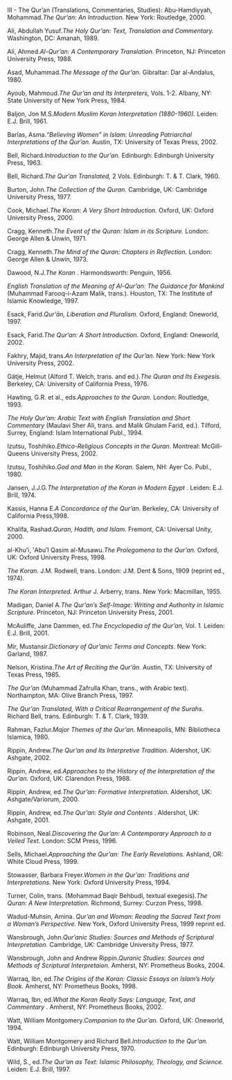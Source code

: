 


III - The Qur’an (Translations, Commentaries, Studies):
Abu-Hamdiyyah, Mohammad.*The Qur’an: An Introduction.* New York:
Routledge, 2000.

Ali, Abdullah Yusuf.*The Holy Qur’an: Text, Translation and Commentary.*
Washington, DC: Amanah, 1989.

Ali, Ahmed.*Al-Qur’an: A Contemporary Translation.* Princeton, NJ:
Princeton University Press, 1988.

Asad, Muhammad.*The Message of the Qur’an.* Gibraltar: Dar al-Andalus,
1980.

Ayoub, Mahmoud.*The Qur’an and Its Interpreters,* Vols. 1-2. Albany, NY:
State University of New York Press, 1984.

Baljon, Jon M.S.*Modern Muslim Koran Interpretation (1880-1960).*
Leiden: E.J. Brill, 1961.

Barlas, Asma.*“Believing Women” in Islam: Unreading Patriarchal
Interpretations of the* *Qur’an.* Austin, TX: University of Texas Press,
2002.

Bell, Richard.*Introduction to the Qur’an.* Edinburgh: Edinburgh
University Press, 1963.

Bell, Richard.*The Qur’an Translated,* 2 Vols. Edinburgh: T. & T. Clark,
1960.

Burton, John.*The Collection of the Quran.* Cambridge, UK: Cambridge
University Press, 1977.

Cook, Michael.*The Koran: A Very Short Introduction.* Oxford, UK: Oxford
University Press, 2000.

Cragg, Kenneth.*The Event of the Quran: Islam in its Scripture.* London:
George Allen & Unwin, 1971.

Cragg, Kenneth.*The Mind of the Quran: Chapters in Reflection.* London:
George Allen & Unwin, 1973.

Dawood, N.J.*The Koran* . Harmondsworth: Penguin, 1956.

*English Translation of the Meaning of Al-Qur’an: The Guidance for
Mankind* (Muhammad Farooq-i-Azam Malik, trans.). Houston, TX: The
Institute of Islamic Knowledge, 1997.

Esack, Farid.*Qur’ān, Liberation and Pluralism.* Oxford, England:
Oneworld, 1997.

Esack, Farid.*The Qur’an: A Short Introduction.* Oxford, England:
Oneworld, 2002.

Fakhry, Majid, trans.*An Interpretation of the Qur’an.* New York: New
York University Press, 2002.

Gätje, Helmut (Alford T. Welch, trans. and ed.).*The Quran and Its
Exegesis.* Berkeley, CA: University of California Press, 1976.

Hawting, G.R. et al., eds.*Approaches to the Quran.* London: Routledge,
1993.

*The Holy Qur’an: Arabic Text with English Translation and Short
Commentary* (Maulavi Sher Ali, trans. and Malik Ghulam Farid, ed.).
Tilford, Surrey, England: Islam International Publ., 1994.

Izutsu, Toshihiko.*Ethico-Religious Concepts in the Quran.* Montreal:
McGill-Queens University Press, 2002.

Izutsu, Toshihiko.*God and Man in the Koran.* Salem, NH: Ayer Co. Publ.,
1980.

Jansen, J.J.G.*The Interpretation of the Koran in Modern Egypt* .
Leiden: E.J. Brill, 1974.

Kassis, Hanna E.*A Concordance of the Qur’an.* Berkeley, CA: University
of California Press,1998.

Khalifa, Rashad.*Quran, Hadith, and Islam.* Fremont, CA: Universal
Unity, 2000.

al-Khu’i, ‛Abu’l Qasim al-Musawu.*The Prolegomena to the Qur’an.*
Oxford, UK: Oxford University Press, 1998.

*The Koran.* J.M. Rodwell, trans. London: J.M. Dent & Sons, 1909
(reprint ed., 1974).

*The Koran Interpreted.* Arthur J. Arberry, trans. New York: Macmillan,
1955.

Madigan, Daniel A.*The Qur’an’s Self-Image: Writing and Authority in
Islamic Scripture.* Princeton, NJ: Princeton University Press, 2001.

McAuliffe, Jane Dammen, ed.*The Encyclopedia of the Qur’an,* Vol. 1.
Leiden: E.J. Brill, 2001.

Mir, Mustansir.*Dictionary of Qur’anic Terms and Concepts.* New York:
Garland, 1987.

Nelson, Kristina.*The Art of Reciting the Qur’ān.* Austin, TX:
University of Texas Press, 1985.

*The Qur’an* (Muhammad Zafrulla Khan, trans., with Arabic text).
Northampton, MA: Olive Branch Press, 1997.

*The Qur’an Translated, With a Critical Rearrangement of the Surahs.*
Richard Bell, trans. Edinburgh: T. & T. Clark, 1939.

Rahman, Fazlur.*Major Themes of the Qur’an.* Minneapolis, MN:
Bibliotheca Islamica, 1980.

Rippin, Andrew.*The Qur’an and Its Interpretive Tradition.* Aldershot,
UK: Ashgate, 2002.

Rippin, Andrew, ed.*Approaches to the History of the Interpretation of
the Qur’an.* Oxford, UK: Clarendon Press, 1988.

Rippin, Andrew, ed.*The Qur’an: Formative Interpretation.* Aldershot,
UK: Ashgate/Variorum, 2000.

Rippin, Andrew, ed.*The Qur’an: Style and Contents* . Aldershot, UK:
Ashgate, 2001.

Robinson, Neal.*Discovering the Qur’an: A Contemporary Approach to a
Veiled Text.* London: SCM Press, 1996.

Sells, Michael.*Approaching the Qur’an: The Early Revelations.* Ashland,
OR: White Cloud Press, 1999.

Stowasser, Barbara Freyer.*Women in the Qur’an: Traditions and
Interpretations.* New York: Oxford University Press, 1994.

Turner, Colin, trans. (Mohammad Baqir Behbudi, textual exegesis).*The
Quran: A New Interpretation.* Richmond, Surrey: Curzon Press, 1998.

Wadud-Muhsin, Amina. *Qur’an and Woman: Reading the Sacred Text from a
Woman’s Perspective.* New York, Oxford University Press, 1999 reprint
ed.

Wansbrough, John.*Qur’anic Studies: Sources and Methods of Scriptural
Interpretation.* Cambridge, UK: Cambridge University Press, 1977.

Wansbrough, John and Andrew Rippin.*Quranic Studies: Sources and Methods
of Scriptural Interpretaion.* Amherst, NY: Prometheus Books, 2004.

Warraq, Ibn, ed.*The Origins of the Koran: Classic Essays on Islam’s
Holy Book.* Amherst, NY: Prometheus Books, 1998.

Warraq, Ibn, ed.*What the Koran Really Says: Language, Text, and
Commentary* . Amherst, NY: Prometheus Books, 2002.

Watt, William Montgomery.*Companion to the Qur’an.* Oxford, UK:
Oneworld, 1994.

Watt, William Montgomery and Richard Bell.*Introduction to the Qur’an.*
Edinburgh: Edinburgh University Press, 1970.

Wild, S., ed.*The Qur’an as Text: Islamic Philosophy, Theology, and
Science.* Leiden: E.J. Brill, 1997.


